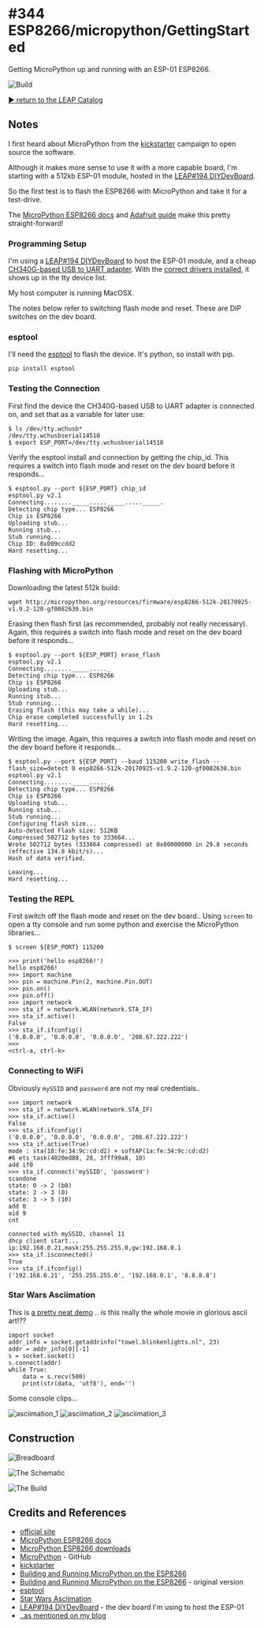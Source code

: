 # #344 ESP8266/micropython/GettingStarted

Getting MicroPython up and running with an ESP-01 ESP8266.

![Build](./assets/GettingStarted_build.jpg?raw=true)

[:arrow_forward: return to the LEAP Catalog](http://leap.tardate.com)

## Notes

I first heard about MicroPython from the [kickstarter](http://www.kickstarter.com/projects/214379695/micro-python-python-for-microcontrollers)
campaign to open source the software.

Although it makes more sense to use it with a more capable board, I'm starting with a 512kb ESP-01 module,
hosted in the [LEAP#194 DIYDevBoard](../../DIYDevBoard).

So the first test is to flash the ESP8266 with MicroPython and take it for a test-drive.

The
[MicroPython ESP8266 docs](http://docs.micropython.org/en/latest/esp8266/) and
[Adafruit guide](https://learn.adafruit.com/micropython-basics-how-to-load-micropython-on-a-board)
make this pretty straight-forward!


### Programming Setup

I'm using a [LEAP#194 DIYDevBoard](../../DIYDevBoard) to host the ESP-01 module,
and a cheap [CH340G-based USB to UART adapter](https://www.aliexpress.com/item/CH340-module-USB-to-TTL-CH340G-upgrade-download-a-small-wire-brush-plate-STC-microcontroller-board/32354359382.html).
With the
[correct drivers installed](../../../notebook/arduino.md#arduinos-using-the-ch340g-serial-chip),
it shows up in the tty device list.

My host computer is running MacOSX.

The notes below refer to switching flash mode and reset. These are DIP switches on the dev board.

### esptool

I'll need the [esptool](https://github.com/themadinventor/esptool) to flash the device.
It's python, so install with pip.

```
pip install esptool
```

### Testing the Connection

First find the device the CH340G-based USB to UART adapter is connected on, and set that as a variable for later use:

```
$ ls /dev/tty.wchusb*
/dev/tty.wchusbserial14510
$ export ESP_PORT=/dev/tty.wchusbserial14510
```

Verify the esptool install and connection by getting the chip_id.
This requires a switch into flash mode and reset on the dev board before it responds...

```
$ esptool.py --port ${ESP_PORT} chip_id
esptool.py v2.1
Connecting........_____....._____....._____.
Detecting chip type... ESP8266
Chip is ESP8266
Uploading stub...
Running stub...
Stub running...
Chip ID: 0x009ccdd2
Hard resetting...
```

### Flashing with MicroPython

Downloading the latest 512k build:

```
wget http://micropython.org/resources/firmware/esp8266-512k-20170925-v1.9.2-120-gf0082630.bin
```

Erasing then flash first (as recommended, probably not really necessary).
Again, this requires a switch into flash mode and reset on the dev board before it responds...

```
$ esptool.py --port ${ESP_PORT} erase_flash
esptool.py v2.1
Connecting........_____....._
Detecting chip type... ESP8266
Chip is ESP8266
Uploading stub...
Running stub...
Stub running...
Erasing flash (this may take a while)...
Chip erase completed successfully in 1.2s
Hard resetting...
```

Writing the image.
Again, this requires a switch into flash mode and reset on the dev board before it responds...

```
$ esptool.py --port ${ESP_PORT} --baud 115200 write_flash --flash_size=detect 0 esp8266-512k-20170925-v1.9.2-120-gf0082630.bin
esptool.py v2.1
Connecting........_____....._
Detecting chip type... ESP8266
Chip is ESP8266
Uploading stub...
Running stub...
Stub running...
Configuring flash size...
Auto-detected Flash size: 512KB
Compressed 502712 bytes to 333664...
Wrote 502712 bytes (333664 compressed) at 0x00000000 in 29.8 seconds (effective 134.8 kbit/s)...
Hash of data verified.

Leaving...
Hard resetting...
```

### Testing the REPL

First switch off the flash mode and reset on the dev board..
Using `screen` to open a tty console and run some python and exercise the MicroPython libraries...


```
$ screen ${ESP_PORT} 115200

>>> print('hello esp8266!')
hello esp8266!
>>> import machine
>>> pin = machine.Pin(2, machine.Pin.OUT)
>>> pin.on()
>>> pin.off()
>>> import network
>>> sta_if = network.WLAN(network.STA_IF)
>>> sta_if.active()
False
>>> sta_if.ifconfig()
('0.0.0.0', '0.0.0.0', '0.0.0.0', '208.67.222.222')
>>>
<ctrl-a, ctrl-k>
```

### Connecting to WiFi

Obviously `mySSID` and `password` are not my real credentials..

```
>>> import network
>>> sta_if = network.WLAN(network.STA_IF)
>>> sta_if.active()
False
>>> sta_if.ifconfig()
('0.0.0.0', '0.0.0.0', '0.0.0.0', '208.67.222.222')
>>> sta_if.active(True)
mode : sta(18:fe:34:9c:cd:d2) + softAP(1a:fe:34:9c:cd:d2)
#6 ets_task(4020ed88, 28, 3fff99a8, 10)
add if0
>>> sta_if.connect('mySSID', 'password')
scandone
state: 0 -> 2 (b0)
state: 2 -> 3 (0)
state: 3 -> 5 (10)
add 0
aid 9
cnt

connected with mySSID, channel 11
dhcp client start...
ip:192.168.0.21,mask:255.255.255.0,gw:192.168.0.1
>>> sta_if.isconnected()
True
>>> sta_if.ifconfig()
('192.168.0.21', '255.255.255.0', '192.168.0.1', '8.8.8.8')
```

### Star Wars Asciimation

This is [a pretty neat demo](http://docs.micropython.org/en/latest/esp8266/esp8266/tutorial/network_tcp.html#star-wars-asciimation)
.. is this really the whole movie in glorious ascii art!??

```
import socket
addr_info = socket.getaddrinfo("towel.blinkenlights.nl", 23)
addr = addr_info[0][-1]
s = socket.socket()
s.connect(addr)
while True:
    data = s.recv(500)
    print(str(data, 'utf8'), end='')
```

Some console clips...

![asciimation_1](./assets/asciimation_1.png?raw=true)
![asciimation_2](./assets/asciimation_2.png?raw=true)
![asciimation_3](./assets/asciimation_3.png?raw=true)

## Construction

![Breadboard](./assets/GettingStarted_bb.jpg?raw=true)

![The Schematic](./assets/GettingStarted_schematic.jpg?raw=true)

![The Build](./assets/GettingStarted_build.jpg?raw=true)

## Credits and References
* [official site](http://www.micropython.org/)
* [MicroPython ESP8266 docs](http://docs.micropython.org/en/latest/esp8266/)
* [MicroPython ESP8266 downloads](http://micropython.org/download#esp8266)
* [MicroPython](https://github.com/micropython/micropython) - GitHub
* [kickstarter](http://www.kickstarter.com/projects/214379695/micro-python-python-for-microcontrollers)
* [Building and Running MicroPython on the ESP8266](https://learn.adafruit.com/micropython-basics-how-to-load-micropython-on-a-board)
* [Building and Running MicroPython on the ESP8266](https://learn.adafruit.com/building-and-running-micropython-on-the-esp8266?view=all) - original version
* [esptool](https://github.com/themadinventor/esptool)
* [Star Wars Asciimation](http://docs.micropython.org/en/latest/esp8266/esp8266/tutorial/network_tcp.html#star-wars-asciimation)
* [LEAP#194 DIYDevBoard](../../DIYDevBoard) - the dev board I'm using to host the ESP-01
* [..as mentioned on my blog](http://blog.tardate.com/2017/09/leap344-micropython-on-the-esp8266.html)
